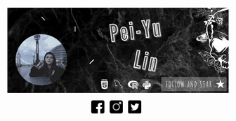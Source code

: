 <p align='center'> 
  <img  width="1280" src="https://github.com/beritlin/beritlin/blob/master/Profile.gif"
</p>
<p align='center'>
  <a herf="https://www.facebook.com/berit.lin"><img height="30" src="https://github.com/beritlin/beritlin/blob/master/icons/facebook.png"></a>&nbsp;&nbsp;
  <a herf="https://www.instagram.com/beritlin/"><img height="30" src="https://github.com/beritlin/beritlin/blob/master/icons/instagram.png"></a>&nbsp;&nbsp;
  <a herf="https://twitter.com/PeiYuLin11"><img height="30" src="https://github.com/beritlin/beritlin/blob/master/icons/twitter.png"></a>&nbsp;&nbsp;
</p>


